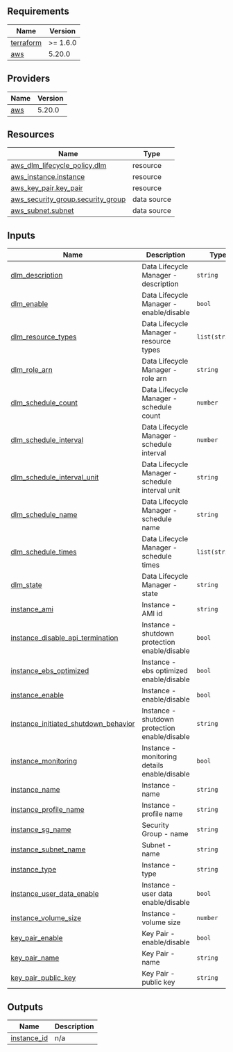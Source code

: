 <!-- BEGIN_TF_DOCS -->
## Requirements

| Name | Version |
|------|---------|
| <a name="requirement_terraform"></a> [terraform](#requirement\_terraform) | >= 1.6.0 |
| <a name="requirement_aws"></a> [aws](#requirement\_aws) | 5.20.0 |

## Providers

| Name | Version |
|------|---------|
| <a name="provider_aws"></a> [aws](#provider\_aws) | 5.20.0 |

## Resources

| Name | Type |
|------|------|
| [aws_dlm_lifecycle_policy.dlm](https://registry.terraform.io/providers/hashicorp/aws/5.20.0/docs/resources/dlm_lifecycle_policy) | resource |
| [aws_instance.instance](https://registry.terraform.io/providers/hashicorp/aws/5.20.0/docs/resources/instance) | resource |
| [aws_key_pair.key_pair](https://registry.terraform.io/providers/hashicorp/aws/5.20.0/docs/resources/key_pair) | resource |
| [aws_security_group.security_group](https://registry.terraform.io/providers/hashicorp/aws/5.20.0/docs/data-sources/security_group) | data source |
| [aws_subnet.subnet](https://registry.terraform.io/providers/hashicorp/aws/5.20.0/docs/data-sources/subnet) | data source |

## Inputs

| Name | Description | Type | Default | Required |
|------|-------------|------|---------|:--------:|
| <a name="input_dlm_description"></a> [dlm\_description](#input\_dlm\_description) | Data Lifecycle Manager - description | `string` | n/a | yes |
| <a name="input_dlm_enable"></a> [dlm\_enable](#input\_dlm\_enable) | Data Lifecycle Manager - enable/disable | `bool` | n/a | yes |
| <a name="input_dlm_resource_types"></a> [dlm\_resource\_types](#input\_dlm\_resource\_types) | Data Lifecycle Manager - resource types | `list(string)` | n/a | yes |
| <a name="input_dlm_role_arn"></a> [dlm\_role\_arn](#input\_dlm\_role\_arn) | Data Lifecycle Manager - role arn | `string` | n/a | yes |
| <a name="input_dlm_schedule_count"></a> [dlm\_schedule\_count](#input\_dlm\_schedule\_count) | Data Lifecycle Manager - schedule count | `number` | n/a | yes |
| <a name="input_dlm_schedule_interval"></a> [dlm\_schedule\_interval](#input\_dlm\_schedule\_interval) | Data Lifecycle Manager - schedule interval | `number` | n/a | yes |
| <a name="input_dlm_schedule_interval_unit"></a> [dlm\_schedule\_interval\_unit](#input\_dlm\_schedule\_interval\_unit) | Data Lifecycle Manager - schedule interval unit | `string` | n/a | yes |
| <a name="input_dlm_schedule_name"></a> [dlm\_schedule\_name](#input\_dlm\_schedule\_name) | Data Lifecycle Manager - schedule name | `string` | n/a | yes |
| <a name="input_dlm_schedule_times"></a> [dlm\_schedule\_times](#input\_dlm\_schedule\_times) | Data Lifecycle Manager - schedule times | `list(string)` | n/a | yes |
| <a name="input_dlm_state"></a> [dlm\_state](#input\_dlm\_state) | Data Lifecycle Manager - state | `string` | n/a | yes |
| <a name="input_instance_ami"></a> [instance\_ami](#input\_instance\_ami) | Instance - AMI id | `string` | n/a | yes |
| <a name="input_instance_disable_api_termination"></a> [instance\_disable\_api\_termination](#input\_instance\_disable\_api\_termination) | Instance - shutdown protection enable/disable | `bool` | n/a | yes |
| <a name="input_instance_ebs_optimized"></a> [instance\_ebs\_optimized](#input\_instance\_ebs\_optimized) | Instance - ebs optimized enable/disable | `bool` | n/a | yes |
| <a name="input_instance_enable"></a> [instance\_enable](#input\_instance\_enable) | Instance - enable/disable | `bool` | n/a | yes |
| <a name="input_instance_initiated_shutdown_behavior"></a> [instance\_initiated\_shutdown\_behavior](#input\_instance\_initiated\_shutdown\_behavior) | Instance - shutdown protection enable/disable | `string` | n/a | yes |
| <a name="input_instance_monitoring"></a> [instance\_monitoring](#input\_instance\_monitoring) | Instance - monitoring details enable/disable | `bool` | n/a | yes |
| <a name="input_instance_name"></a> [instance\_name](#input\_instance\_name) | Instance - name | `string` | n/a | yes |
| <a name="input_instance_profile_name"></a> [instance\_profile\_name](#input\_instance\_profile\_name) | Instance - profile name | `string` | n/a | yes |
| <a name="input_instance_sg_name"></a> [instance\_sg\_name](#input\_instance\_sg\_name) | Security Group - name | `string` | n/a | yes |
| <a name="input_instance_subnet_name"></a> [instance\_subnet\_name](#input\_instance\_subnet\_name) | Subnet - name | `string` | n/a | yes |
| <a name="input_instance_type"></a> [instance\_type](#input\_instance\_type) | Instance - type | `string` | n/a | yes |
| <a name="input_instance_user_data_enable"></a> [instance\_user\_data\_enable](#input\_instance\_user\_data\_enable) | Instance - user data enable/disable | `bool` | n/a | yes |
| <a name="input_instance_volume_size"></a> [instance\_volume\_size](#input\_instance\_volume\_size) | Instance - volume size | `number` | n/a | yes |
| <a name="input_key_pair_enable"></a> [key\_pair\_enable](#input\_key\_pair\_enable) | Key Pair - enable/disable | `bool` | n/a | yes |
| <a name="input_key_pair_name"></a> [key\_pair\_name](#input\_key\_pair\_name) | Key Pair - name | `string` | n/a | yes |
| <a name="input_key_pair_public_key"></a> [key\_pair\_public\_key](#input\_key\_pair\_public\_key) | Key Pair - public key | `string` | n/a | yes |

## Outputs

| Name | Description |
|------|-------------|
| <a name="output_instance_id"></a> [instance\_id](#output\_instance\_id) | n/a |
<!-- END_TF_DOCS -->
